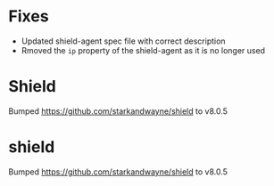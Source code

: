 # Fixes		
		
 - Updated shield-agent spec file with correct description
 - Rmoved the `ip` property of the shield-agent as it is no longer used
			
 # Shield		
 Bumped https://github.com/starkandwayne/shield to v8.0.5

# shield
Bumped https://github.com/starkandwayne/shield to v8.0.5
